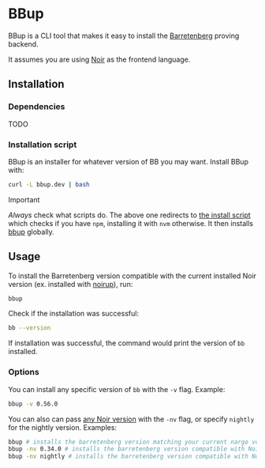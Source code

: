 # BBup

BBup is a CLI tool that makes it easy to install the [Barretenberg](https://github.com/AztecProtocol/aztec-packages/blob/master/barretenberg/README.md) proving backend.

It assumes you are using [Noir](https://noir-lang.org) as the frontend language.

## Installation

### Dependencies

TODO

### Installation script

BBup is an installer for whatever version of BB you may want. Install BBup with:

```bash
curl -L bbup.dev | bash
```

> [!IMPORTANT]
> *Always* check what scripts do. The above one redirects to [the install script](https://github.com/AztecProtocol/aztec-packages/blob/master/barretenberg/bbup/install) which checks if you have `npm`, installing it with `nvm` otherwise. It then installs [bbup](https://github.com/AztecProtocol/aztec-packages/blob/master/barretenberg/bbup/bbup.ts) globally.

## Usage

To install the Barretenberg version compatible with the current installed Noir version (ex. installed with [noirup](https://github.com/noir-lang/noirup)), run:

```bash
bbup
```

Check if the installation was successful:

```bash
bb --version
```

If installation was successful, the command would print the version of `bb` installed.

### Options

You can install any specific version of `bb` with the `-v` flag. Example:

```bash
bbup -v 0.56.0
```

You can also can pass [any Noir version](https://github.com/noir-lang/noir/tags) with the `-nv` flag, or specify `nightly` for the nightly version. Examples:

```bash
bbup # installs the barretenberg version matching your current nargo version
bbup -nv 0.34.0 # installs the barretenberg version compatible with Noir 0.34.0 release
bbup -nv nightly # installs the barretenberg version compatible with Noir nightly release
```

